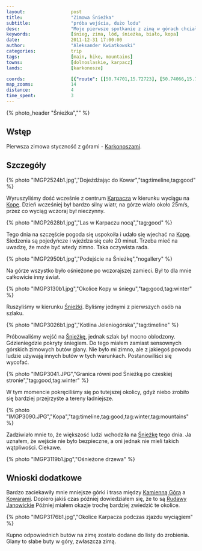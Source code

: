 ```yaml
---
layout:                 post
title:                  "Zimowa Śnieżka"
subtitle:               "próba wejścia, dużo lodu"
desc:                   "Moje pierwsze spotkanie z zimą w górach chciałem zacząć od Śnieżki. Zaskoczyła mnie ilość śniegu, która tworzyła całkowicie inne widoki, niż z jakimi miałem styczność do tej pory."
keywords:               [śnieg, zima, lód, śnieżka, biało, kopa]
date:                   2011-12-31 17:00:00
author:                 "Aleksander Kwiatkowski"
categories:             trip
tags:                   [main, hike, mountains]
towns:                  [dolnoslaskie, karpacz]
lands:                  [karkonosze]

coords:                 [{"route": [[50.74701,15.72723], [50.74066,15.72461], [50.73658,15.73371]], "type": "hike"}]
map_zooms:              14
distance:               4
time_spent:             3
---
```


[wiki-karkonosze]:      https://pl.wikipedia.org/wiki/Karkonosze
[wiki-karpacz]:         https://pl.wikipedia.org/wiki/Karpacz
[wiki-kopa]:            https://pl.wikipedia.org/wiki/Kopa_(Karkonosze)
[wiki-kamienna]:        https://pl.wikipedia.org/wiki/Kamienna_G%C3%B3ra
[wiki-kowary]:          https://pl.wikipedia.org/wiki/Kowary
[wiki-sniezka]:         https://pl.wikipedia.org/wiki/%C5%9Anie%C5%BCka

{% photo_header "Śnieżka","" %}

Wstęp
-----

Pierwsza zimowa styczność z górami - [Karkonoszami][wiki-karkonosze].

Szczegóły
---------

{% photo "IMGP2524b1.jpg","Dojeżdżając do Kowar","tag:timeline,tag:good" %}

Wyruszyliśmy dość wcześnie z centrum [Karpacza][wiki-karpacz] w kierunku wyciągu na [Kopę][wiki-kopa]. Dzień wcześniej
był bardzo silny wiatr, na górze wiało około 25m/s, przez co wyciąg wczoraj
był nieczynny.

{% photo "IMGP2628b1.jpg","Las w Karpaczu nocą","tag:good" %}

Tego dnia na szczęście pogoda się uspokoiła
i udało się wjechać na [Kopę][wiki-kopa]. Siedzenia są pojedyńcze i wjeżdza się całe 20 minut. Trzeba mieć na uwadzę, że może być wtedy zimno. Taka oczywista rada.

{% photo "IMGP2950b1.jpg","Podejście na Śnieżkę","nogallery" %}

Na górze wszystko było ośnieżone po wczorajszej zamieci. Był to dla mnie całkowicie inny świat.

{% photo "IMGP3130b1.jpg","Okolice Kopy w śniegu","tag:good,tag:winter" %}

Ruszyliśmy w kierunku [Śnieżki][wiki-sniezka]. Byliśmy jednymi z pierwszych osób na szlaku.

{% photo "IMGP3026b1.jpg","Kotlina Jeleniogórska","tag:timeline" %}

Próbowaliśmy wejść
na [Śnieżkę][wiki-sniezka], jednak szlak był mocno oblodzony. Gdzieniegdzie pokryty śniegiem.
Do tego miałem zamiast sensownych górskich zimowych butów glany. Nie było mi zimno, ale z jakiegoś
powodu ludzie używają innych butów w tych warunkach. Postanowiliści się wycofać.

{% photo "IMGP3041.JPG","Granica równi pod Śnieżką po czeskiej stronie","tag:good,tag:winter" %}

W tym momencie pokręciliśmy się po tutejszej okolicy, gdyż niebo zrobiło się bardziej przejrzyśte a tereny ładniejsze.

{% photo "IMGP3090.JPG","Kopa","tag:timeline,tag:good,tag:winter,tag:mountains" %}

Zadziwiało mnie to, że większość ludzi wchodziła na [Śnieżkę][wiki-sniezka] tego dnia.
Ja uznałem, że wejście nie było bezpieczne, a oni jednak
nie mieli takich wątpliwości. Ciekawe.

{% photo "IMGP3119b1.jpg","Ośnieżone drzewa" %}

Wnioski dodatkowe
-----------------

Bardzo zaciekawiły mnie mniejsze górki i trasa między [Kamienną Górą][wiki-kamienna] a
[Kowarami][wiki-kowary]. Dopiero jakiś czas później dowiedziałem się, że to są [Rudawy Janowickie](/land/rudawy_janowickie/)
Później miałem okazje trochę bardziej zwiedzić te okolice.

{% photo "IMGP3176b1.jpg","Okolice Karpacza podczas zjazdu wyciągiem" %}

Kupno odpowiednich butów na zimę zostało dodane do listy do zrobienia.
Glany to słabe buty w góry, zwłaszcza zimą.
